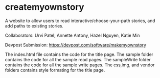 # createmyownstory
A website to allow users to read interactive/choose-your-path stories, and add paths to existing stories.

Collaborators: Urvi Patel, Annette Antony, Hazel Nguyen, Katie Min

Devpost Submission: https://devpost.com/software/makemyownstory

The index.html file contains the code for the title page. 
The sample folder contains the code for all the sample read pages.
The sampleWrite folder contains the code for all the sample write pages.
The css,img, and vendor folders contains style formating for the title page.
